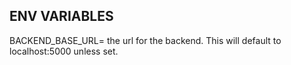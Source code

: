 ## ENV VARIABLES

BACKEND_BASE_URL= the url for the backend. This will default to localhost:5000 unless set.
